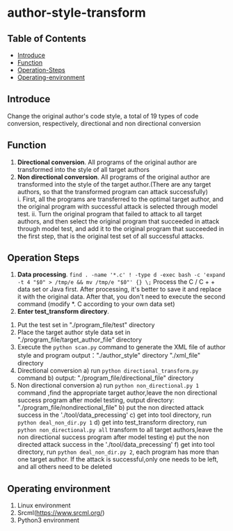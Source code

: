 # author-style-transform
## Table of Contents

- [Introduce](#introduce)
- [Function](#function)
- [Operation-Steps](#operation-steps)
- [Operating-environment](#operating-environment)

## Introduce

Change the original author's code style, a total of 19 types of code conversion, respectively, directional and non directional conversion

## Function
1. **Directional conversion**. All programs of the original author are transformed into the style of all target authors
2. **Non directional conversion**. All programs of the original author are transformed into the style of the target author.(There are any target authors, so that the transformed program can attack successfully)  
  i. First, all the programs are transferred to the optimal target author, and the original program with successful attack is selected through model test.
  ii. Turn the original program that failed to attack to all target authors, and then select the original program that succeeded in attack through model test, and add it to the original program that succeeded in the first step, that is the original test set of all successful attacks.

## Operation Steps
1. **Data processing**. `find . -name '*.c' ! -type d -exec bash -c 'expand -t 4 "$0" > /tmp/e && mv /tmp/e "$0"' {} \;` Process the C / C + + data set or Java first. After processing, it's better to save it and replace it with the original data. After that, you don't need to execute the second command (modify *. C according to your own data set)
2. **Enter test_transform directory**.
1) Put the test set in "./program_file/test" directory
2) Place the target author style data set in "./program_file/target_author_file” directory
3) Execute the `python scan.py` command to generate the XML file of author style and program
   output："./author_style" directory
		     "./xml_file" directory
4) Directional conversion
   a)	run `python directional_transform.py` command
   b)	output: "./program_file/directional_file" directory
5) Non directional conversion
   a)	run `python non_directional.py 1` command ,find the appropriate target author,leave the non directional success program after model testing, output directory: "./program_file/nondirectional_file"
   b)	put the non directed attack success in the './tool/data_precessing'
   c)	get into tool directory, run `python deal_non_dir.py 1`
   d)	get into test_transform directory, run `python non_directional.py all` transform to all target authors,leave the non directional success program after model testing
   e)	put the non directed attack success in the './tool/data_precessing'
   f)	get into tool directory, run `python deal_non_dir.py 2`, each program has more than one target author. If the attack is
successful,only one needs to be left, and all others need to be deleted

## Operating environment
1.	Linux environment
2.	Srcml(https://www.srcml.org/)
3.	Python3 environment

